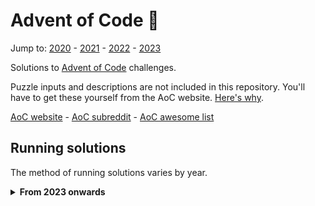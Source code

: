 # Advent of Code 🎄

Jump to: [2020](challenges/2020) - [2021](challenges/2021) - [2022](challenges/2022) - [2023](challenges/2023)

Solutions to [Advent of Code](https://adventofcode.com) challenges.

Puzzle inputs and descriptions are not included in this repository. You'll have to get these yourself from the AoC website. [Here's why](https://www.reddit.com/r/adventofcode/comments/k99rod/sharing_input_data_were_we_requested_not_to/gf2ukkf/?context=3).

[AoC website](https://adventofcode.com) - [AoC subreddit](https://www.reddit.com/r/adventofcode) - [AoC awesome list](https://github.com/Bogdanp/awesome-advent-of-code)

## Running solutions

The method of running solutions varies by year.

<details><summary><b>From 2023 onwards</b></summary>

Use the `./aoc` script and provide it with the filename of the file you would like to run. For example, `./aoc run challenges/01-trebuchet/main.py`.

Alternatively, run the code directly. Provide it with an input via stdin and set the first command line argument to be either `1` or `2` to run either part 1 or 2 respectively. This should go for all languages.

<details><summary><b>2021 and 2022</b></summary>

In order to run solutions from 2021 and 2022, you should switch to the `2022` branch first.

Solutions to 2021's and 2022's solutions are run via the runner program contained in [`./runtime`](./runtime).

To run a solution, run `go run github.com/codemicro/adventOfCode/runtime` and follow the on-screen prompts. Configurisation options can be seen by running with the `--help` flag.

A benchmark graph can be generated using [`generate-benchmark-graph.py`](./generate-benchmark-graph.py) as follows: `python3 generate-benchmark-graph.py <output file> <year>`.

For example, to generate a graph for the 2021 benchmarks and save it to `challenges/2021/running-times.png`, you can run `python3 generate-benchmark-graph.py challenges/2021/running-times.png 2021`.
</details>

<details><summary><b>2020</b></summary>

In 2020, all solutions are in Python and/or Go.

1. `cd` to the challenge directory
   eg: `cd challenges/2020/05-binaryBoarding`
2. Run the desired implementation
   * For Python, run `python3 ./py`
   * For Go, run `go run ./go`

Dependencies for 2020 challenges are not neatly defined anywhere, so determing and installing the correct ones is an exercise for the reader.

</details>
